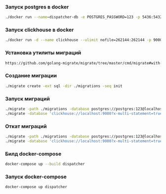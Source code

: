 
### Запуск postgres в docker

```bash
./docker run --name=dispatcher-db -e POSTGRES_PASSWORD=123 -p 5436:5432 -d postgres
```
### Запуск clickhouse в docker

```bash
./docker run -d --name clickhouse --ulimit nofile=262144:262144 -p 9000:9000 -p 8123:8123  yandex/clickhouse-server
```

### Установка утилиты миграций

```bash
https://github.com/golang-migrate/migrate/tree/master/cmd/migrate#with-go-toolchain
```

### Создание миграции

```bash
./migrate create -ext sql -dir ./migrations -seq init
```

### Запуск миграций

```bash
./migrate -path ./migrations -database postgres://postgres:123@localhost:5436/postgres?sslmode=disable up
./migrate -database 'clickhouse://localhost:9000?x-multi-statement=true' -path ./migrations up
```

### Откат миграций

```bash
./migrate -path ./migrations -database postgres://postgres:123@localhost:5436/postgres?sslmode=disable down
./migrate -database 'clickhouse://localhost:9000?x-multi-statement=true' -path ./migrations down
```

### Билд docker-compose

```bash
docker-compose up --build dispatcher
```

### Запуск docker-compose

```bash
docker-compose up dispatcher
```